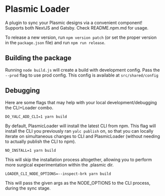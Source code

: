 # Plasmic Loader

A plugin to sync your Plasmic designs via a convenient <PlasmicLoader /> component! Supports both NextJS and Gatsby. Check README.npm.md for usage.

To release a new version, run `npm version patch` (or set the proper version in the `package.json` file) and run `npm run release`.

## Building the package

Running `node build.js` will create a build with development config. Pass the `--prod` flag to use prod config. This config is available at `src/shared/config`

## Debugging

Here are some flags that may help with your local development/debugging the CLI+Loader combo.

    DO_YALC_ADD_CLI=1 yarn build

By default, PlasmicLoader will install the latest CLI from npm. This flag will install the CLI you previously ran `yalc publish` on, so that you can locally iterate on simultaneous changes to CLI and PlasmicLoader (without needing to actually publish the CLI to npm).

    NO_INSTALL=1 yarn build

This will skip the installation process altogether, allowing you to perform more surgical experimentation within the .plasmic dir.

    LOADER_CLI_NODE_OPTIONS=--inspect-brk yarn build

This will pass the given args as the NODE_OPTIONS to the CLI process, during the sync stage.
